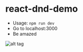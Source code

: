# react-dnd-demo
* Usage: ```npm run dev```
* Go to localhost:3000
* Be amazed


![alt tag](http://i.imgur.com/5wWtz4V.png)
